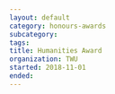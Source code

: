 ```yaml
---
layout: default
category: honours-awards
subcategory:
tags:
title: Humanities Award
organization: TWU
started: 2018-11-01
ended:
---
```

